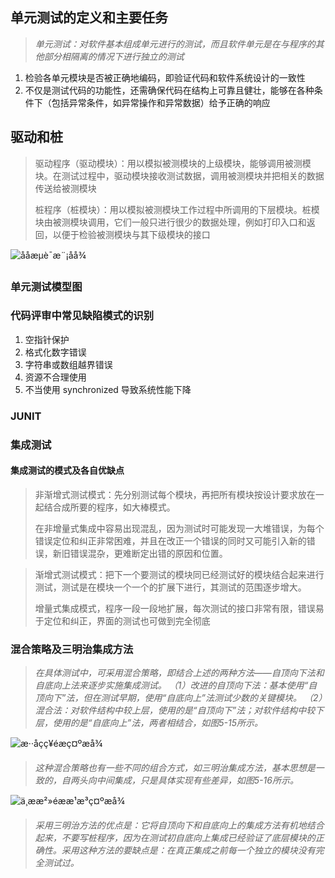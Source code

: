 ## 单元测试的定义和主要任务

> *单元测试：对软件基本组成单元进行的测试，而且软件单元是在与程序的其他部分相隔离的情况下进行独立的测试*

1. 检验各单元模块是否被正确地编码，即验证代码和软件系统设计的一致性
2. 不仅是测试代码的功能性，还需确保代码在结构上可靠且健壮，能够在各种条件下（包括异常条件，如异常操作和异常数据）给予正确的响应

## 驱动和桩

> 驱动程序（驱动模块）：用以模拟被测模块的上级模块，能够调用被测模块。在测试过程中，驱动模块接收测试数据，调用被测模块并把相关的数据传送给被测模块
>
> 桩程序（桩模块）：用以模拟被测模块工作过程中所调用的下层模块。桩模块由被测模块调用，它们一般只进行很少的数据处理，例如打印入口和返回，以便于检验被测模块与其下级模块的接口

![ååæµè¯æ¨¡åå¾](https://i.loli.net/2018/06/25/5b30d046e3156.jpeg)

### 单元测试模型图

### 代码评审中常见缺陷模式的识别

1. 空指针保护
2. 格式化数字错误
3. 字符串或数组越界错误
4. 资源不合理使用
5. 不当使用 synchronized 导致系统性能下降

### JUNIT

### 集成测试

#### 集成测试的模式及各自优缺点

> 非渐增式测试模式：先分别测试每个模块，再把所有模块按设计要求放在一起结合成所要的程序，如大棒模式。
>
> 在非增量式集成中容易出现混乱，因为测试时可能发现一大堆错误，为每个错误定位和纠正非常困难，并且在改正一个错误的同时又可能引入新的错误，新旧错误混杂，更难断定出错的原因和位置。

> 渐增式测试模式：把下一个要测试的模块同已经测试好的模块结合起来进行测试，测试是在模块一个一个的扩展下进行，其测试的范围逐步增大。
>
> 增量式集成模式，程序一段一段地扩展，每次测试的接口非常有限，错误易于定位和纠正，界面的测试也可做到完全彻底

### 混合策略及三明治集成方法

> *在具体测试中，可采用混合策略，即结合上述的两种方法——自顶向下法和自底向上法来逐步实施集成测试。 （1）改进的自顶向下法：基本使用“自顶向下”法，但在测试早期，使用“自底向上”法测试少数的关键模块。 （2）混合法：对软件结构中较上层，使用的是“自顶向下”法；对软件结构中较下层，使用的是“自底向上”法，两者相结合，如图5-15所示。*

![æ··åç­ç¥éæç¤ºæå¾](https://i.loli.net/2018/06/25/5b30d496e511c.jpeg)

> *这种混合策略也有一些不同的组合方式，如三明治集成方法，基本思想是一致的，自两头向中间集成，只是具体实现有些差异，如图5-16所示。*

![ä¸ææ²»éææ¹æ³ç¤ºæå¾](https://i.loli.net/2018/06/25/5b30d5dc92079.jpeg)

> *采用三明治方法的优点是：它将自顶向下和自底向上的集成方法有机地结合起来，不要写桩程序，因为在测试初自底向上集成已经验证了底层模块的正确性。采用这种方法的要缺点是：在真正集成之前每一个独立的模块没有完全测试过。*

